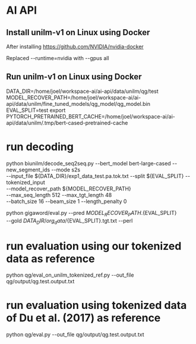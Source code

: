 # AI API


## Install unilm-v1 on Linux using Docker

After installing 
https://github.com/NVIDIA/nvidia-docker

Replaced --runtime=nvidia with --gpus all

## Run unilm-v1 on Linux using Docker

DATA_DIR=/home/joel/workspace-ai/ai-api/data/unilm/qg/test
MODEL_RECOVER_PATH=/home/joel/workspace-ai/ai-api/data/unilm/fine_tuned_models/qg_model/qg_model.bin
EVAL_SPLIT=test
export PYTORCH_PRETRAINED_BERT_CACHE=/home/joel/workspace-ai/ai-api/data/unilm/.tmp/bert-cased-pretrained-cache
# run decoding
python biunilm/decode_seq2seq.py --bert_model bert-large-cased --new_segment_ids --mode s2s \
  --input_file ${DATA_DIR}/exp1_data_test.pa.tok.txt --split ${EVAL_SPLIT} --tokenized_input \
  --model_recover_path ${MODEL_RECOVER_PATH} \
  --max_seq_length 512 --max_tgt_length 48 \
  --batch_size 16 --beam_size 1 --length_penalty 0


python gigaword/eval.py --pred ${MODEL_RECOVER_PATH}.${EVAL_SPLIT} \
  --gold ${DATA_DIR}/org_data/${EVAL_SPLIT}.tgt.txt --perl

  
# run evaluation using our tokenized data as reference
python qg/eval_on_unilm_tokenized_ref.py --out_file qg/output/qg.test.output.txt
# run evaluation using tokenized data of Du et al. (2017) as reference
python qg/eval.py --out_file qg/output/qg.test.output.txt